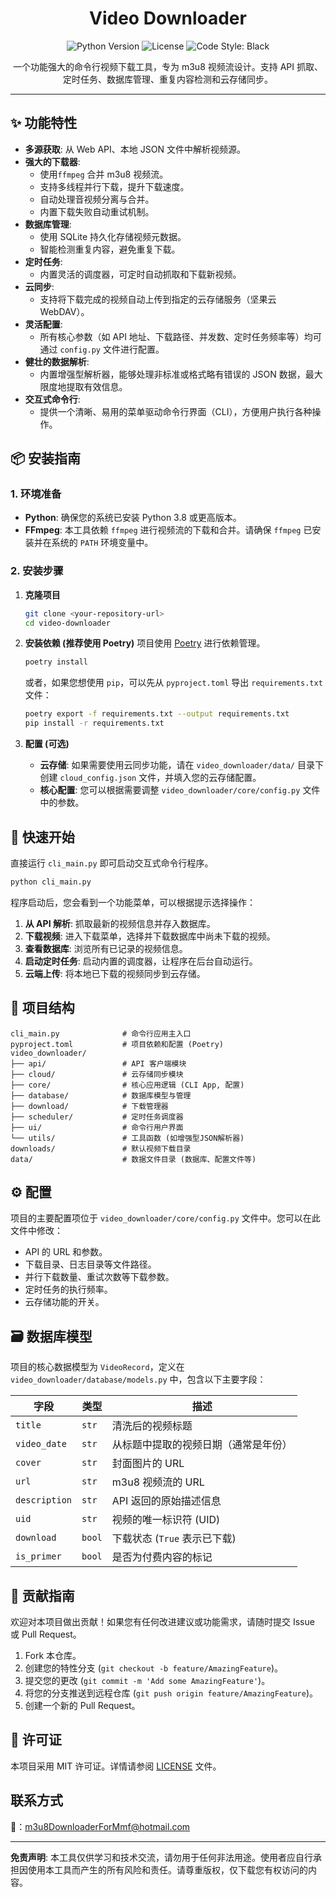 <h1 align="center">Video Downloader</h1>

<p align="center">
  <img src="https://img.shields.io/badge/Python-3.8+-blue.svg" alt="Python Version">
  <img src="https://img.shields.io/badge/License-MIT-green.svg" alt="License">
  <img src="https://img.shields.io/badge/Code%20Style-Black-black.svg" alt="Code Style: Black">
</p>

<p align="center">
  一个功能强大的命令行视频下载工具，专为 m3u8 视频流设计。支持 API 抓取、定时任务、数据库管理、重复内容检测和云存储同步。
</p>

---

## ✨ 功能特性

- **多源获取**: 从 Web API、本地 JSON 文件中解析视频源。
- **强大的下载器**:
  - 使用`ffmpeg` 合并 m3u8 视频流。
  - 支持多线程并行下载，提升下载速度。
  - 自动处理音视频分离与合并。
  - 内置下载失败自动重试机制。
- **数据库管理**:
  - 使用 SQLite 持久化存储视频元数据。
  - 智能检测重复内容，避免重复下载。
- **定时任务**:
  - 内置灵活的调度器，可定时自动抓取和下载新视频。
- **云同步**:
  - 支持将下载完成的视频自动上传到指定的云存储服务（坚果云 WebDAV）。
- **灵活配置**:
  - 所有核心参数（如 API 地址、下载路径、并发数、定时任务频率等）均可通过 `config.py` 文件进行配置。
- **健壮的数据解析**:
  - 内置增强型解析器，能够处理非标准或格式略有错误的 JSON 数据，最大限度地提取有效信息。
- **交互式命令行**:
  - 提供一个清晰、易用的菜单驱动命令行界面（CLI），方便用户执行各种操作。

## 📦 安装指南

### 1. 环境准备

- **Python**: 确保您的系统已安装 Python 3.8 或更高版本。
- **FFmpeg**: 本工具依赖 `ffmpeg` 进行视频流的下载和合并。请确保 `ffmpeg` 已安装并在系统的 `PATH` 环境变量中。

### 2. 安装步骤

1.  **克隆项目**
    ```bash
    git clone <your-repository-url>
    cd video-downloader
    ```

2.  **安装依赖 (推荐使用 Poetry)**
    项目使用 [Poetry](https://python-poetry.org/) 进行依赖管理。
    ```bash
    poetry install
    ```
    或者，如果您想使用 `pip`，可以先从 `pyproject.toml` 导出 `requirements.txt` 文件：
    ```bash
    poetry export -f requirements.txt --output requirements.txt
    pip install -r requirements.txt
    ```

3.  **配置 (可选)**
    - **云存储**: 如果需要使用云同步功能，请在 `video_downloader/data/` 目录下创建 `cloud_config.json` 文件，并填入您的云存储配置。
    - **核心配置**: 您可以根据需要调整 `video_downloader/core/config.py` 文件中的参数。

## 🚀 快速开始

直接运行 `cli_main.py` 即可启动交互式命令行程序。

```bash
python cli_main.py
```

程序启动后，您会看到一个功能菜单，可以根据提示选择操作：

1.  **从 API 解析**: 抓取最新的视频信息并存入数据库。
2.  **下载视频**: 进入下载菜单，选择并下载数据库中尚未下载的视频。
3.  **查看数据库**: 浏览所有已记录的视频信息。
4.  **启动定时任务**: 启动内置的调度器，让程序在后台自动运行。
5.  **云端上传**: 将本地已下载的视频同步到云存储。

## 📁 项目结构

```
cli_main.py              # 命令行应用主入口
pyproject.toml           # 项目依赖和配置 (Poetry)
video_downloader/
├── api/                 # API 客户端模块
├── cloud/               # 云存储同步模块
├── core/                # 核心应用逻辑 (CLI App, 配置)
├── database/            # 数据库模型与管理
├── download/            # 下载管理器
├── scheduler/           # 定时任务调度器
├── ui/                  # 命令行用户界面
└── utils/               # 工具函数 (如增强型JSON解析器)
downloads/               # 默认视频下载目录
data/                    # 数据文件目录 (数据库、配置文件等)
```

## ⚙️ 配置

项目的主要配置项位于 `video_downloader/core/config.py` 文件中。您可以在此文件中修改：
- API 的 URL 和参数。
- 下载目录、日志目录等文件路径。
- 并行下载数量、重试次数等下载参数。
- 定时任务的执行频率。
- 云存储功能的开关。

## 🗃️ 数据库模型

项目的核心数据模型为 `VideoRecord`，定义在 `video_downloader/database/models.py` 中，包含以下主要字段：

| 字段          | 类型     | 描述                                         |
|---------------|----------|----------------------------------------------|
| `title`       | `str`    | 清洗后的视频标题                             |
| `video_date`  | `str`    | 从标题中提取的视频日期（通常是年份）         |
| `cover`       | `str`    | 封面图片的 URL                               |
| `url`         | `str`    | m3u8 视频流的 URL                            |
| `description` | `str`    | API 返回的原始描述信息                       |
| `uid`         | `str`    | 视频的唯一标识符 (UID)                       |
| `download`    | `bool`   | 下载状态 (`True` 表示已下载)                 |
| `is_primer`   | `bool`   | 是否为付费内容的标记                         |

## 🤝 贡献指南

欢迎对本项目做出贡献！如果您有任何改进建议或功能需求，请随时提交 Issue 或 Pull Request。

1.  Fork 本仓库。
2.  创建您的特性分支 (`git checkout -b feature/AmazingFeature`)。
3.  提交您的更改 (`git commit -m 'Add some AmazingFeature'`)。
4.  将您的分支推送到远程仓库 (`git push origin feature/AmazingFeature`)。
5.  创建一个新的 Pull Request。

## 📄 许可证

本项目采用 MIT 许可证。详情请参阅 [LICENSE](LICENSE) 文件。

## 联系方式

📮：m3u8DownloaderForMmf@hotmail.com

---

**免责声明**: 本工具仅供学习和技术交流，请勿用于任何非法用途。使用者应自行承担因使用本工具而产生的所有风险和责任。请尊重版权，仅下载您有权访问的内容。
